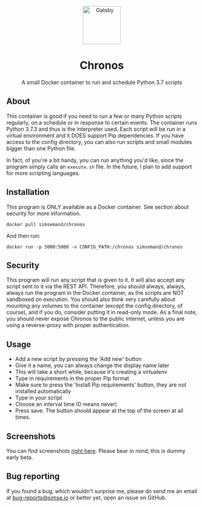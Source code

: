 <p align="center">
  <img alt="Gatsby" src="https://i.imgur.com/MoAbdWn.png" width="100" />
</p>
<h1 align="center">
  Chronos
</h1>
<p align="center">
A small Docker container to run and schedule Python 3.7 scripts
</p>


## About
This container is good if you need to run a few or many Python scripts regularly, on a schedule or in response to certain events. The container runs Python 3.7.3 and thus is the interpreter used. Each script will be run in a virtual environment and it DOES support Pip dependencies. If you have access to the config directory, you can also run scripts and small modules bigger than one Python file.

In fact, of you're a bit handy, you can run anything you'd like, since the program simply calls an `execute.sh` file. In the future, I plan to add support for more scripting languages.

## Installation
This program is ONLY available as a Docker container. See section about security for more information.
```
docker pull simsemand/chronos
```
And then run:
```
docker run -p 5000:5000 -v CONFIG_PATH:/chronos simsemand/chronos
```

## Security
This program will run any script that is given to it. It will also accept any script sent to it via the REST API. Therefore, you should always, always, always run the program in the Docker container, as the scripts are NOT sandboxed on execution. You should also think very carefully about mounting any volumes to the container (except the config directory, of course), and if you do, consider putting it in read-only mode. As a final note, you should never expose Chronos to the public internet, unless you are using a reverse-proxy with proper authentication.

## Usage
- Add a new script by pressing the 'Add new' button
- Give it a name, you can always change the display name later
- This will take a short while, because it's creating a virtualenv
- Type in requirements in the proper Pip format
- Make sure to press the 'Install Pip requirements' button, they are not installed automatically
- Type in your script
- Choose an interval time (0 means never)
- Press save. The button should appear at the top of the screen at all times.

## Screenshots
You can find screenshots [right here](https://imgur.com/a/NJVumLw). Please bear in mind, this is dummy early beta.

## Bug reporting
If you found a bug, which wouldn't surprise me, please do send me an email at bug-reports@simse.io or better yet, open an issue on GitHub.
